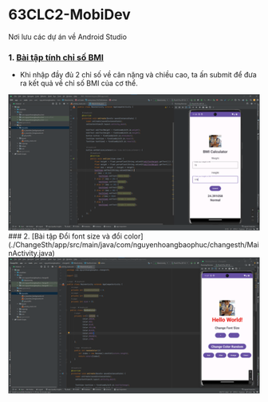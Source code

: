 # 63CLC2-MobiDev
Nơi lưu các dự án về Android Studio
### 1. [Bài tập tính chỉ số BMI](./BMI/app/src/main/java/com/nguyenhoangbaophuc/bmi/MainActivity.java)
- Khi nhập đầy đủ 2 chỉ số về cân nặng và chiều cao, ta ấn submit để đưa ra kết quả về chỉ số BMI của cơ thể.
<img src ="./BMI/app/src/main/res/drawable/img.png">
### 2. [Bài tập Đổi font size và đổi color](./ChangeSth/app/src/main/java/com/nguyenhoangbaophuc/changesth/MainActivity.java)

<img src ="./ChangeSth/app/src/main/res/drawable/img.png">